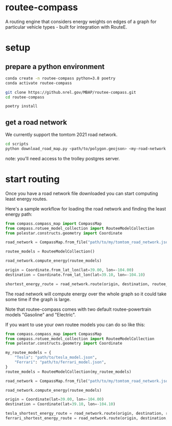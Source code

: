 # routee-compass 
A routing engine that considers energy weights on edges of a graph for particular vehicle types - built for integration with RouteE.

# setup 

## prepare a python environment

```bash
conda create -n routee-compass python=3.8 poetry
conda activate routee-compass 

git clone https://github.nrel.gov/MBAP/routee-compass.git
cd routee-compass

poetry install
```

## get a road network

We currently support the tomtom 2021 road network. 

```bash
cd scripts
python download_road_map.py <path/to/polygon.geojson> <my-road-network.json> 
```

note: you'll need access to the trolley postgres server.

# start routing 

Once you have a road network file downloaded you can start computing least energy routes.

Here's a sample workflow for loading the road network and finding the least energy path:

```python
from compass.compass_map import CompassMap
from compass.rotuee_model_collection import RouteeModelCollection
from polestar.constructs.geometry import Coordinate

road_network = CompassMap.from_file("path/to/my/tomtom_road_network.json")

routee_models = RouteeModelCollection()

road_network.compute_energy(routee_models)

origin = Coordinate.from_lat_lon(lat=39.00, lon=-104.00)
destination = Coordinate.from_lat_lon(lat=39.10, lon=-104.10)

shortest_energy_route = road_network.route(origin, destination, routee_key="Electric") 
```
The road network will compute energy over the whole graph so it could take some time if the graph is large.

Note that routee-compass comes with two default routee-powertrain models "Gasoline" and "Electric".

If you want to use your own routee models you can do so like this:

```python
from compass.compass_map import CompassMap
from compass.rotuee_model_collection import RouteeModelCollection
from polestar.constructs.geometry import Coordinate

my_routee_models = {
    "Tesla": "path/to/tesla_model.json",
    "Ferrari": "path/to/ferrari_model.json",
} 
routee_models = RouteeModelCollection(my_routee_models)

road_network = CompassMap.from_file("path/to/my/tomtom_road_network.json")

road_network.compute_energy(routee_models)

origin = Coordinate(lat=39.00, lon=-104.00)
destination = Coordinate(lat=39.10, lon=-104.10)

tesla_shortest_energy_route = road_network.route(origin, destination, routee_key="Tesla")
ferrari_shortest_energy_route = road_network.route(origin, destination, routee_key="Ferrari")
```

